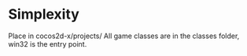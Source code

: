 Simplexity
==========

Place in cocos2d-x/projects/
All game classes are in the classes folder, win32 is the entry point. 
